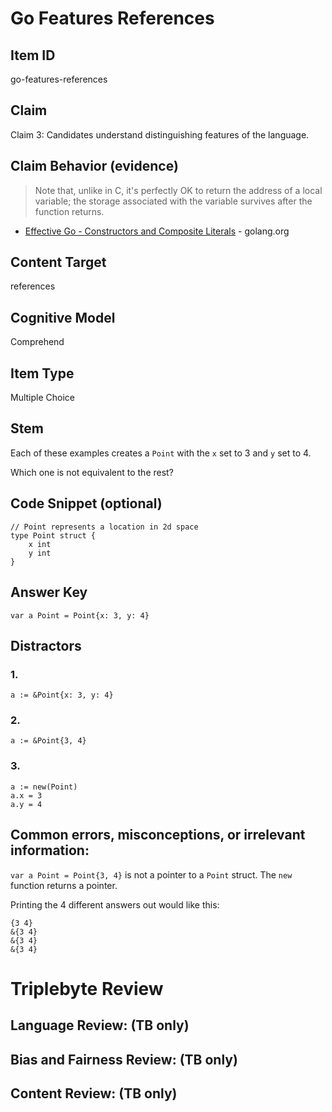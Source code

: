 # Go Features References

## Item ID
go-features-references

## Claim
Claim 3: Candidates understand distinguishing features of the language.

## Claim Behavior (evidence)
> Note that, unlike in C, it's perfectly OK to return the address of a local variable; the storage associated with the variable survives after the function returns.
- [Effective Go - Constructors and Composite Literals](https://golang.org/doc/effective_go.html#composite_literals) - golang.org

## Content Target
references

## Cognitive Model
Comprehend

## Item Type
Multiple Choice

## Stem

Each of these examples creates a `Point` with the `x` set to 3 and `y` set to 4.

Which one is not equivalent to the rest?

## Code Snippet (optional)

```golang
// Point represents a location in 2d space
type Point struct {
	x int
	y int
}
```

## Answer Key

```golang
var a Point = Point{x: 3, y: 4}
```

## Distractors

### 1.
```golang
a := &Point{x: 3, y: 4}
```

### 2.
```golang
a := &Point{3, 4}
```

### 3.
```golang
a := new(Point)
a.x = 3
a.y = 4
```


## Common errors, misconceptions, or irrelevant information:

`var a Point = Point{3, 4}` is not a pointer to a `Point` struct.
The `new` function returns a pointer.

Printing the 4 different answers out would like this:
```
{3 4}
&{3 4}
&{3 4}
&{3 4}
```

# Triplebyte Review


## Language Review: (TB only)


## Bias and Fairness Review: (TB only)


## Content Review: (TB only)

